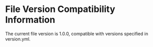 # File Version Compatibility Information
The current file version is 1.0.0, compatible with versions specified in version.yml.
